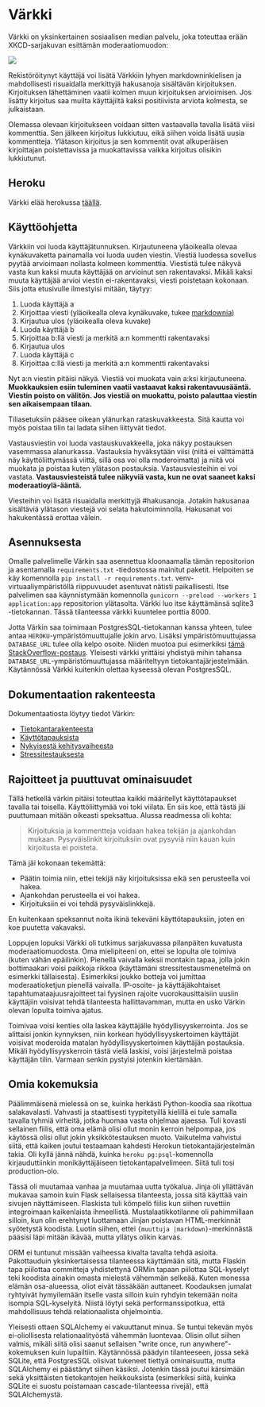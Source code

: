 # Värkki

Värkki on yksinkertainen sosiaalisen median palvelu, joka toteuttaa erään XKCD-sarjakuvan esittämän moderaatiomuodon:

![](https://imgs.xkcd.com/comics/constructive.png)

Rekistöröitynyt käyttäjä voi lisätä Värkkiin lyhyen markdowninkielisen ja mahdollisesti risuaidalla merkittyjä hakusanoja sisältävän kirjoituksen. Kirjoituksen lähettäminen vaatii kolmen muun kirjoituksen arvioimisen. Jos lisätty kirjoitus saa muilta käyttäjiltä kaksi positiivista arviota kolmesta, se julkaistaan.

Olemassa olevaan kirjoitukseen voidaan sitten vastaavalla tavalla lisätä viisi kommenttia. Sen jälkeen kirjoitus lukkiutuu, eikä siihen voida lisätä uusia kommentteja. Ylätason kirjoitus ja sen kommentit ovat alkuperäisen kirjoittajan poistettavissa ja muokattavissa vaikka kirjoitus olisikin lukkiutunut.

## Heroku

Värkki elää herokussa [täällä](https://varkki.herokuapp.com/login).

## Käyttöohjetta

Värkkiin voi luoda käyttäjätunnuksen. Kirjautuneena yläoikealla olevaa kynäkuvaketta painamalla voi luoda uuden viestin. Viestiä luodessa sovellus pyytää arvioimaan nollasta kolmeen kommenttia. Viestistä tulee näkyvä vasta kun kaksi muuta käyttäjää on arvioinut sen rakentavaksi. Mikäli kaksi muuta käyttäjää arvioi viestin ei-rakentavaksi, viesti poistetaan kokonaan. Siis jotta etusivulle ilmestyisi mitään, täytyy:

1. Luoda käyttäjä a
2. Kirjoittaa viesti (yläoikealla oleva kynäkuvake, tukee [markdownia](https://github.com/adam-p/markdown-here/wiki/Markdown-Cheatsheet))
3. Kirjautua ulos (yläoikealla oleva kuvake)
3. Luoda käyttäjä b
4. Kirjoittaa b:llä viesti ja merkitä a:n kommentti rakentavaksi
5. Kirjautua ulos
6. Luoda käyttäjä c
7. Kirjoittaa c:llä viesti ja merkitä a:n kommentti rakentavaksi

Nyt a:n viestin pitäisi näkyä. Viestiä voi muokata vain a:ksi kirjautuneena. __Muokkauksien esiin tuleminen vaatii vastaavat kaksi rakentavuusääntä. Viestin poisto on välitön. Jos viestiä on muokattu, poisto palauttaa viestin sen aikaisempaan tilaan.__

Tiliasetuksiin pääsee oikean ylänurkan rataskuvakkeesta. Sitä kautta voi myös poistaa tilin tai ladata siihen liittyvät tiedot.

Vastausviestin voi luoda vastauskuvakkeella, joka näkyy postauksen vasemmassa alanurkassa. Vastauksia hyväksytään viisi (niitä ei välttämättä näy käyttöliittymässä viittä, sillä osa voi olla moderoimatta) ja niitä voi muokata ja poistaa kuten ylätason postauksia. Vastausviesteihin ei voi vastata. __Vastausviesteistä tulee näkyviä vasta, kun ne ovat saaneet kaksi moderaatioylä-ääntä.__

Viesteihin voi lisätä risuaidalla merkittyjä #hakusanoja. Jotakin hakusanaa sisältäviä ylätason viestejä voi selata hakutoiminnolla. Hakusanat voi hakukentässä erottaa välein.

## Asennuksesta

Omalle palvelimelle Värkin saa asennettua kloonaamalla tämän repositorion ja asentamalla `requirements.txt` -tiedostossa mainitut paketit. Helpoiten se käy komennolla `pip install -r requirements.txt`. venv-virtuaaliympäristöllä riippuvuudet asentuvat nätisti paikallisesti. Itse palvelimen saa käynnistymään komennolla `gunicorn --preload --workers 1 application:app` repositorion ylätasolta. Värkki luo itse käyttämänsä sqlite3 -tietokannan. Tässä tilanteessa värkki kuuntelee porttia 8000.

Jotta Värkin saa toimimaan PostgresSQL-tietokannan kanssa yhteen, tulee antaa `HEROKU`-ympäristömuuttujalle jokin arvo. Lisäksi ympäristömuuttujassa `DATABASE_URL` tulee olla kelpo osoite. Niiden muotoa pui esimerkiksi [tämä StackOverflow-postaus](https://stackoverflow.com/questions/43477244/how-to-find-postgresql-uri-for-sqlalchemy-config). Yleisesti värkki yrittäisi yhdistyä mihin tahansa `DATABASE_URL`-ympäristömuuttujassa määriteltyyn tietokantajärjestelmään. Käytännössä Värkki kuitenkin olettaa kyseessä olevan PostgresSQL.

## Dokumentaation rakenteesta

Dokumentaatiosta löytyy tiedot Värkin:

* [Tietokantarakenteesta](documentation/db.md)
* [Käyttötapauksista](documentation/usecases.md)
* [Nykyisestä kehitysvaiheesta](documentation/status.md)
* [Stressitestauksesta](documentation/stresstest.md)

## Rajoitteet ja puuttuvat ominaisuudet

Tällä hetkellä värkin pitäisi toteuttaa kaikki määritellyt käyttötapaukset tavalla tai toisella. Käyttöliittymää voi toki viilata. En siis koe, että tästä jäi puuttumaan mitään oikeasti speksattua. Alussa readmessa oli kohta:

> Kirjoituksia ja kommentteja voidaan hakea tekijän ja ajankohdan mukaan. Pysyväislinkit kirjoituksiin ovat pysyviä niin kauan kuin kirjoitusta ei poisteta.

Tämä jäi kokonaan tekemättä:

* Päätin toimia niin, ettei tekijä näy kirjoituksissa eikä sen perusteella voi hakea.
* Ajankohdan perusteella ei voi hakea.
* Kirjoituksiin ei voi tehdä pysyväislinkkejä.

En kuitenkaan speksannut noita ikinä tekeväni käyttötapauksiin, joten en koe puutetta vakavaksi.

Loppujen lopuksi Värkki oli tutkimus sarjakuvassa pilanpäiten kuvatusta moderaatiomuodosta. Oma mielipiteeni on, ettei se lopulta ole toimiva (kuten vähän epäilinkin). Pienellä vaivalla keksii montakin tapaa, jolla jokin bottimaakari voisi paikkoja rikkoa (käyttämäni stressitestausmenetelmä on esimerkki tällaisesta). Esimerkiksi joukko botteja voi jumittaa moderaatioketjun pienellä vaivalla. IP-osoite- ja käyttäjäkohtaiset tapahtumataajuusrajoitteet tai fyysinen rajoite vuorokausittaisiin uusiin käyttäjiin voisivat tehdä tilanteesta hallittavamman, mutta en usko Värkin olevan lopulta toimiva ajatus.

Toimivaa voisi kenties olla laskea käyttäjälle hyödyllisyyskerrointa. Jos se alittaisi jonkin kynnyksen, niin korkean hyödyllisyyskertoimen käyttäjät voisivat moderoida matalan hyödyllisyyskertoimen käyttäjän postauksia. Mikäli hyödyllisyyskerroin tästä vielä laskisi, voisi järjestelmä poistaa käyttäjän tilin. Varmaan senkin pystyisi jotenkin kiertämään.

## Omia kokemuksia

Päälimmäisenä mielessä on se, kuinka herkästi Python-koodia saa rikottua salakavalasti. Vahvasti ja staattisesti tyypitetyillä kielillä ei tule samalla tavalla tyhmiä virheitä, jotka huomaa vasta ohjelmaa ajaessa. Tuli kovasti sellainen fiilis, että oma elämä olisi ollut monin kerroin helpompaa, jos käytössä olisi ollut jokin yksikkötestauksen muoto. Vaikutelma vahvistui siitä, että kaiken joutui testaamaan kahdesti Herokun tietokantajärjestelmän takia. Oli kyllä jännä nähdä, kuinka `heroku pg:psql`-komennolla kirjauduttiinkin monikäyttäjäiseen tietokantapalvelimeen. Siitä tuli tosi production-olo.

Tässä oli muutamaa vanhaa ja muutamaa uutta työkalua. Jinja oli yllättävän mukavaa samoin kuin Flask sellaisessa tilanteesta, jossa sitä käyttää vain sivujen näyttämiseen. Flaskista tuli kömpelö fiilis kun siihen ruvettiin integroimaan kaikenlaista ihmeellistä. Mustalaatikkotilanne oli pahimmillaan silloin, kun olin erehtynyt luottamaan Jinjan poistavan HTML-merkinnät syötetystä koodista. Luotin siihen, ettei `{muuttuja |markdown}`-merkinnästä pääsisi läpi mitään ikävää, mutta yllätys olikin karvas.

ORM ei tuntunut missään vaiheessa kivalta tavalta tehdä asioita. Pakottauduin yksinkertaisessa tilanteessa käyttämään sitä, mutta Flaskin tapa piilottaa committeja yhdistettynä ORMin tapaan piilottaa SQL-kyselyt teki koodista ainakin omasta mielestä vähemmän selkeää. Kuten monessa elämän osa-alueessa, oliot eivät tässäkään auttaneet. Koodauksen jumalat ryhtyivät hymyilemään itselle vasta silloin kuin ryhdyin tekemään noita isompia SQL-kyselyitä. Niistä löytyi sekä performanssipotkua, että mahdollisuus tehdä relationaalista ohjelmointia.

Yleisesti ottaen SQLAlchemy ei vakuuttanut minua. Se tuntui tekevän myös ei-oliollisesta relationaalityöstä vähemmän luontevaa. Olisin ollut siihen valmis, mikäli siitä olisi saanut sellaisen "write once, run anywhere"-kokemuksen kuin lupailtiin. Käytännössä päädyin tilanteeseen, jossa sekä SQLite, että PostgresSQL olisivat tukeneet tiettyä ominaisuutta, mutta SQLAlchemy ei päästänyt siihen käsiksi. Jotenkin tässä joutui kärsimään sekä yksittäisten tietokantojen heikkouksista (esimerkiksi siitä, kuinka SQLite ei suostu poistamaan cascade-tilanteessa rivejä), että SQLAlchemystä.
